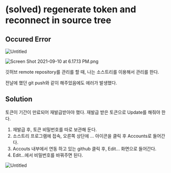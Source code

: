 # (solved) regenerate token and reconnect in source tree

## Occured Error

![Untitled]((solved)%20regenerate%20token%20and%20reconnect%20in%20source%20%2082667ed6bd5146178694f31ae1dd113a/Untitled.png)

![Screen Shot 2021-09-10 at 6.17.13 PM.png]((solved)%20regenerate%20token%20and%20reconnect%20in%20source%20%2082667ed6bd5146178694f31ae1dd113a/Screen_Shot_2021-09-10_at_6.17.13_PM.png)

깃허브 remote repository를 관리를 할 때, 나는 소스트리를 이용해서 관리를 한다.

전날에 했던 git push와 같이 해주었음에도 에러가 발생했다.

## Solution

토큰이 기간이 만료되어 재발급받아야 했다. 재발급 받은 토큰으로 Update를 해줘야 한다.

1. 재발급 후, 토큰 비밀번호를 따로 보관해 둔다.
2. 소스트리 프로그램에 접속, 오른쪽 상단에 ... 아이콘을 클릭 후 Accounts로 들어간다.
3. Accouts 내부에서 연동 하고 있는 github 클릭 후, Edit... 화면으로 들어간다.
4. Edit...에서 비밀번호를 바꿔주면 된다.

![Untitled]((solved)%20regenerate%20token%20and%20reconnect%20in%20source%20%2082667ed6bd5146178694f31ae1dd113a/Untitled%201.png)